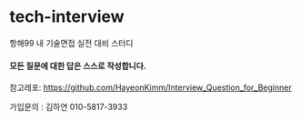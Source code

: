 # tech-interview

항해99 내 기술면접 실전 대비 스터디

#### 모든 질문에 대한 답은 스스로 작성합니다. 

참고레포: https://github.com/HayeonKimm/Interview_Question_for_Beginner


가입문의 : 김하연 010-5817-3933
